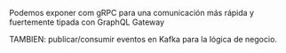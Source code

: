 Podemos exponer com gRPC para una comunicación más rápida y fuertemente tipada con GraphQL Gateway

TAMBIEN: publicar/consumir eventos en Kafka para la lógica de negocio.